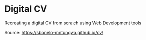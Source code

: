 # Digital CV

Recreating a digital CV from scratch using Web Development tools

Source: https://sbonelo-mntungwa.github.io/cv/

